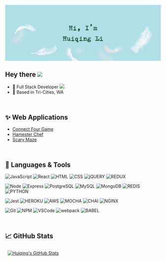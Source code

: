 ![Huiqing's GitHub Banner](./assets/GitHubHeader.png)

## Hey there <img src="https://media.giphy.com/media/hvRJCLFzcasrR4ia7z/giphy.gif" width="25px">

- :office: Full Stack Developer <img src="https://media.giphy.com/media/l46CinKaszkIb89a0/giphy.gif" width="25px">
- :round_pushpin: Based in Tri-Cities, WA

<br>

## ✨ Web Applications

- [Connect Four Game](https://hqconnectfour.herokuapp.com/)
- [Hamester Chef](https://hqhamsterchef.herokuapp.com/)
- [Scary Maze](https://hqscarymaze.herokuapp.com/)

<br>

## 💼 Languages & Tools
![JavaScript](https://img.shields.io/badge/JavaScript%20-%23323330.svg?&style=flat-square&logo=javascript&logoColor=%23F7DF1E)
![React](https://img.shields.io/badge/React%20-%2320232a.svg?&style=flat-square&logo=react&logoColor=%2361DAFB)
![HTML](https://img.shields.io/badge/HTML5%20-%23E34F26.svg?&style=flat-square&logo=html5&logoColor=white)
![CSS](https://img.shields.io/badge/CSS3%20-%231572B6.svg?&style=flat-square&logo=css3&logoColor=white)
![jQUERY](https://img.shields.io/badge/jQuery-0769AD?style=flat-square&logo=jquery&logoColor=white)
![REDUX](https://img.shields.io/badge/Redux-593D88?style=flat-square&logo=redux&logoColor=white)

![Node](https://img.shields.io/badge/Node.js%20-%2343853D.svg?&style=flat-square&logo=node.js&logoColor=white)
![Express](https://img.shields.io/badge/Express%20-%23404d59.svg?&style=flat-square)
![PostgreSQL](https://img.shields.io/badge/PostgreSQL-%23316192.svg?&style=flat-square&logo=postgresql&logoColor=white)
![MySQL](https://img.shields.io/badge/MySQL-%2300f.svg?&style=flat-square&logo=mysql&logoColor=white)
![MongoDB](https://img.shields.io/badge/MongoDB-%234ea94b.svg?&style=flat-square&logo=mongodb&logoColor=white)
![REDIS](https://img.shields.io/badge/redis-DC382D?style=flat-square&logo=redis&logoColor=white)
![PYTHON](https://img.shields.io/badge/Python-3776AB?style=flat-square&logo=python&logoColor=white)

![Jest](https://img.shields.io/badge/Jest%20-%23C21325.svg?&style=flat-square&logo=Jest&logoColor=white)
![HEROKU](https://img.shields.io/badge/Heroku-430098?style=flat-square&logo=heroku&logoColor=white)
![AWS](https://img.shields.io/badge/Amazon_AWS-232F3E?style=flat-square&logo=amazon-aws&logoColor=white)
![MOCHA](https://img.shields.io/badge/mocha-8D6748?style=flat-square&logo=mocha&logoColor=white)
![CHAI](https://img.shields.io/badge/chai-A30701?style=flat-square&logo=chai&logoColor=white)
![NGINX](https://img.shields.io/badge/Nginx-009639?style=flat-square&logo=nginx&logoColor=white)

![Git](https://img.shields.io/badge/Git%20-%23F05033.svg?style=flat-square&logo=git&logoColor=white)
![NPM](https://img.shields.io/badge/npm-CB3837?style=flat-square&logo=npm&logoColor=white)
![VSCode](https://img.shields.io/badge/VS%20Code%20-%23007ACC.svg?&style=flat-square&logo=visual-studio-code&logoColor=white)
![webpack](https://img.shields.io/badge/webpack%20-%238DD6F9.svg?&style=flat-square&logo=webpack&logoColor=black)
![BABEL](https://img.shields.io/badge/Babel-F9DC3E?style=flat-square&logo=babel&logoColor=white)

<br>

## &#x1f4c8; GitHub Stats

<a href="https://github.com/sharplessHQ">
  <img align="center" style="margin:0.5rem" src="https://github-readme-stats.vercel.app/api?username=sharplessHQ&show_icons=true&line_height=27&count_private=true&title_color=034749&text_color=0E6A6B&icon_color=9E880D&bg_color=B0E0E6" alt="Huiqing's GitHub Stats" />
</a>

<!--
## 📌 Pinned Repositories

<a href="https://github.com/sharplessHQ/hqConnectFour">
  <img align="center" style="margin:0.5rem" src="https://github-readme-stats.vercel.app/api/pin/?username=sharplessHQ&repo=hqConnectFour&title_color=034749&text_color=0E6A6B&icon_color=9E880D&bg_color=B0E0E6" />
</a>

<a href="https://github.com/sharplessHQ/hqHamsterChef">
  <img align="center" style="margin:0.5rem" src="https://github-readme-stats.vercel.app/api/pin/?username=sharplessHQ&repo=hqHamsterChef&title_color=034749&text_color=0E6A6B&icon_color=9E880D&bg_color=B0E0E6" />
</a>

<br>
<br>

<a href="https://github.com/sharplessHQ/Atelier-FrontEnd">
  <img align="center" style="margin:0.5rem" src="https://github-readme-stats.vercel.app/api/pin/?username=sharplessHQ&repo=Atelier-FrontEnd&title_color=034749&text_color=0E6A6B&icon_color=9E880D&bg_color=B0E0E6" />
</a>

<a href="https://github.com/sharplessHQ/Atelier-BackEnd">
  <img align="center" style="margin:0.5rem" src="https://github-readme-stats.vercel.app/api/pin/?username=sharplessHQ&repo=Atelier-BackEnd&title_color=034749&text_color=0E6A6B&icon_color=9E880D&bg_color=B0E0E6" />
</a>

<br>
<br>

<a href="https://github.com/sharplessHQ/Galileo">
  <img align="center" style="margin:0.5rem" src="https://github-readme-stats.vercel.app/api/pin/?username=sharplessHQ&repo=Galileo&title_color=034749&text_color=0E6A6B&icon_color=9E880D&bg_color=B0E0E6" />
</a>

<br>
-->

<!--
**sharplessHQ/sharplessHQ** is a ✨ _special_ ✨ repository because its `README.md` (this file) appears on your GitHub profile.

Here are some ideas to get you started:

- 🔭 I’m currently working on ...
- 🌱 I’m currently learning ...
- 👯 I’m looking to collaborate on ...
- 🤔 I’m looking for help with ...
- 💬 Ask me about ...
- 📫 How to reach me: ...
- 😄 Pronouns: ...
- ⚡ Fun fact: ...
-->
